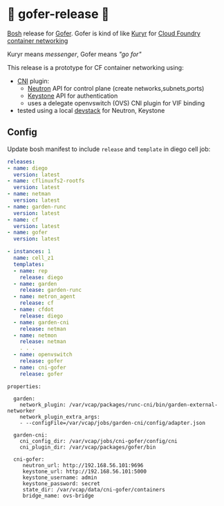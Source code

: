 # 🏃 gofer-release 🏃
[Bosh](https://bosh.io) release for [Gofer](http://www.dictionary.com/browse/gofer). Gofer is kind of like [Kuryr](https://github.com/openstack/kuryr) for [Cloud Foundry](https://github.com/cloudfoundry/cf-release) [container networking](https://github.com/cloudfoundry-incubator/netman-release)

Kuryr means *messenger*, Gofer means *"go for"*

This release is a prototype for CF container networking using:
- [CNI](https://github.com/containernetworking/cni) plugin:
  - [Neutron](https://github.com/openstack/neutron) API for control plane (create networks,subnets,ports)
  - [Keystone](https://github.com/openstack/keystone) API for authentication
  - uses a delegate openvswitch (OVS) CNI plugin for VIF binding
- tested using a local [devstack](http://docs.openstack.org/developer/devstack/) for Neutron, Keystone

## Config
Update bosh manifest to include `release` and `template` in diego cell job:
```yaml
releases:
- name: diego
  version: latest
- name: cflinuxfs2-rootfs
  version: latest
- name: netman
  version: latest
- name: garden-runc
  version: latest
- name: cf
  version: latest
- name: gofer
  version: latest
```
```yaml
- instances: 1
  name: cell_z1
  templates:
  - name: rep
    release: diego
  - name: garden
    release: garden-runc
  - name: metron_agent
    release: cf
  - name: cfdot
    release: diego
  - name: garden-cni
    release: netman
  - name: netmon
    release: netman
    . . .
  - name: openvswitch
    release: gofer
  - name: cni-gofer
    release: gofer
```

```
properties:

  garden:
    network_plugin: /var/vcap/packages/runc-cni/bin/garden-external-networker
    network_plugin_extra_args:
    - --configFile=/var/vcap/jobs/garden-cni/config/adapter.json

  garden-cni:
    cni_config_dir: /var/vcap/jobs/cni-gofer/config/cni
    cni_plugin_dir: /var/vcap/packages/gofer/bin

  cni-gofer:
     neutron_url: http://192.168.56.101:9696
     keystone_url: http://192.168.56.101:5000
     keystone_username: admin
     keystone_password: secret
     state_dir: /var/vcap/data/cni-gofer/containers
     bridge_name: ovs-bridge
```
